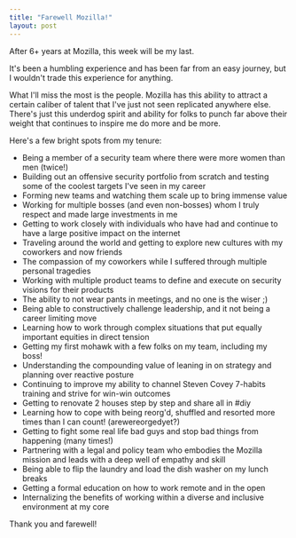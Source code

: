```yaml
---
title: "Farewell Mozilla!"
layout: post
---
```


After 6+ years at Mozilla, this week will be my last.

It's been a humbling experience and has been far from an easy journey, but I wouldn't trade this experience for anything.

What I'll miss the most is the people. Mozilla has this ability to attract a certain caliber of talent that I've just not seen replicated anywhere else.  There's just this underdog spirit and ability for folks to punch far above their weight that continues to inspire me do more and be more.

Here's a few bright spots from my tenure:

- Being a member of a security team where there were more women than men (twice!)
- Building out an offensive security portfolio from scratch and testing some of the coolest targets I've seen in my career
- Forming new teams and watching them scale up to bring immense value
- Working for multiple bosses (and even non-bosses) whom I truly respect and made large investments in me
- Getting to work closely with individuals who have had and continue to have a large positive impact on the internet
- Traveling around the world and getting to explore new cultures with my coworkers and now friends
- The compassion of my coworkers while I suffered through multiple personal tragedies
- Working with multiple product teams to define and execute on security visions for their products
- The ability to not wear pants in meetings, and no one is the wiser ;)
- Being able to constructively challenge leadership, and it not being a career limiting move
- Learning how to work through complex situations that put equally important equities in direct tension
- Getting my first mohawk with a few folks on my team, including my boss!
- Understanding the compounding value of leaning in on strategy and planning over reactive posture
- Continuing to improve my ability to channel Steven Covey 7-habits training and strive for win-win outcomes
- Getting to renovate 2 houses step by step and share all in #diy
- Learning how to cope with being reorg'd, shuffled and resorted more times than I can count! (arewereorgedyet?)
- Getting to fight some real life bad guys and stop bad things from happening (many times!)
- Partnering with a legal and policy team who embodies the Mozilla mission and leads with a deep well of empathy and skill
- Being able to flip the laundry and load the dish washer on my lunch breaks
- Getting a formal education on how to work remote and in the open
- Internalizing the benefits of working within a diverse and inclusive environment at my core


Thank you and farewell!
